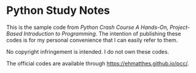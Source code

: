 # Python Study Notes

This is the sample code from *Python Crash Course A Hands-On, Project-Based
Introduction to Programming*. The intention of publishing these codes is for my personal convenience that I can easily refer to them. 

No copyright infringement is intended. I do not own these codes.

The official codes are available through https://ehmatthes.github.io/pcc/.
